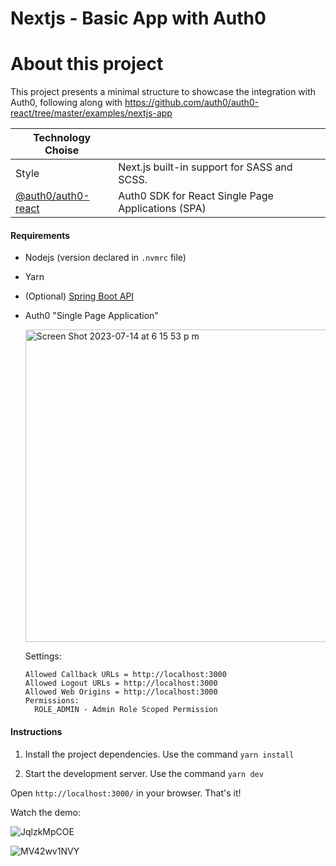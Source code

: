 # Nextjs - Basic App with Auth0

# About this project

This project presents a minimal structure to showcase the integration with Auth0, following along with https://github.com/auth0/auth0-react/tree/master/examples/nextjs-app

| Technology Choise |  |
| ----- | -----|
| Style | Next.js built-in support for SASS and SCSS. |
| [@auth0/auth0-react](https://yarnpkg.com/package/@auth0/auth0-react) | Auth0 SDK for React Single Page Applications (SPA) |

#### Requirements

* Nodejs (version declared in `.nvmrc` file)

* Yarn
  
* (Optional) [Spring Boot API](https://github.com/rominavarela-practicas/web-frameworks/tree/master/spring-boot-demo)
  
* Auth0 "Single Page Application"

  <img width="500" alt="Screen Shot 2023-07-14 at 6 15 53 p m" src="https://github.com/rominavarela-practicas/frontend-frameworks/assets/7092275/5f811336-f908-4c48-95d8-af409026914b">

  Settings:

  ```
  Allowed Callback URLs = http://localhost:3000
  Allowed Logout URLs = http://localhost:3000
  Allowed Web Origins = http://localhost:3000
  Permissions:
    ROLE_ADMIN - Admin Role Scoped Permission
  ```

#### Instructions

1. Install the project dependencies. Use the command `yarn install`

2. Start the development server. Use the command `yarn dev`

Open `http://localhost:3000/` in your browser. That's it!

Watch the demo:

![JqlzkMpCOE](https://github.com/rominavarela-practicas/frontend-frameworks/assets/7092275/6452719d-9028-48a4-9b19-21f545e9073a)

![MV42wv1NVY](https://github.com/rominavarela-practicas/frontend-frameworks/assets/7092275/e18b840f-9c6b-4856-85f8-d3404a47aac2)

